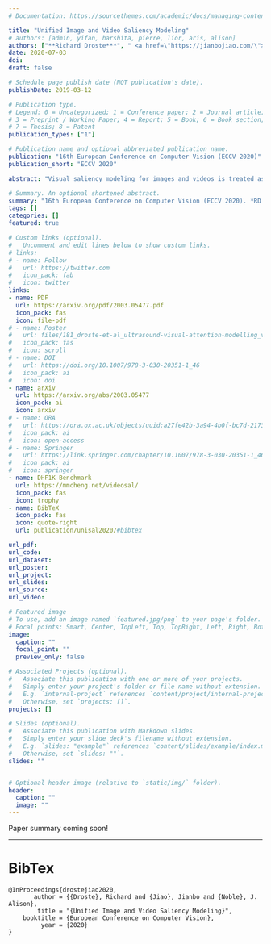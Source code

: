 ```yaml
---
# Documentation: https://sourcethemes.com/academic/docs/managing-content/

title: "Unified Image and Video Saliency Modeling"
# authors: [admin, yifan, harshita, pierre, lior, aris, alison]
authors: ["**Richard Droste***", " <a href=\"https://jianbojiao.com/\"><u>Jianbo Jiao</u></a>*", "J Alison Noble"]
date: 2020-07-03
doi:
draft: false

# Schedule page publish date (NOT publication's date).
publishDate: 2019-03-12

# Publication type.
# Legend: 0 = Uncategorized; 1 = Conference paper; 2 = Journal article;
# 3 = Preprint / Working Paper; 4 = Report; 5 = Book; 6 = Book section;
# 7 = Thesis; 8 = Patent
publication_types: ["1"]

# Publication name and optional abbreviated publication name.
publication: "16th European Conference on Computer Vision (ECCV 2020)"
publication_short: "ECCV 2020"

abstract: "Visual saliency modeling for images and videos is treated as two independent tasks in recent computer vision literature. On the one hand, image saliency modeling is a well-studied problem and progress on benchmarks like SALICON and MIT300 is slowing. For video saliency prediction on the other hand, rapid gains have been achieved on the recent DHF1K benchmark through network architectures that are optimized for this task. Here, we take a step back and ask: Can image and video saliency modeling be approached via a unified model, with mutual benefit? We find that it is crucial to model the domain shift between image and video saliency data and between different video saliency datasets for effective joint modeling. We identify different sources of domain shift and address them through four novel domain adaptation techniques - Domain-Adaptive Priors, Domain-Adaptive Fusion, Domain-Adaptive Smoothing and Bypass-RNN - in addition to an improved formulation of learned Gaussian priors. We integrate these techniques into a simple and lightweight encoder-RNN-decoder-style network, UNISAL, and train the entire network simultaneously with image and video saliency data. We evaluate our method on the video saliency datasets DHF1K, Hollywood-2 and UCF-Sports, as well as the image saliency datasets SALICON and MIT300. With one set of parameters, our method achieves state-of-the-art performance on all video saliency datasets and is on par with the state-of-the-art for image saliency prediction, despite a 5 to 20-fold reduction in model size and the fastest runtime among all competing deep models. We provide retrospective analyses and ablation studies which demonstrate the importance of the domain shift modeling. The code is available at https://github.com/rdroste/unisal."

# Summary. An optional shortened abstract.
summary: "16th European Conference on Computer Vision (ECCV 2020). *RD and JJ contributed equally to this work. <span style=\"color: #c28422; font-weight:bold\">Spotlight Presentation</span>."
tags: []
categories: []
featured: true

# Custom links (optional).
#   Uncomment and edit lines below to show custom links.
# links:
# - name: Follow
#   url: https://twitter.com
#   icon_pack: fab
#   icon: twitter
links:
- name: PDF
  url: https://arxiv.org/pdf/2003.05477.pdf
  icon_pack: fas
  icon: file-pdf
# - name: Poster
#   url: files/181_droste-et-al_ultrasound-visual-attention-modelling_v2-7.pdf
#   icon_pack: fas
#   icon: scroll
# - name: DOI
#   url: https://doi.org/10.1007/978-3-030-20351-1_46
#   icon_pack: ai
#   icon: doi
- name: arXiv
  url: https://arxiv.org/abs/2003.05477
  icon_pack: ai
  icon: arxiv
# - name: ORA
#   url: https://ora.ox.ac.uk/objects/uuid:a27fe42b-3a94-4b0f-bc7d-2173c0348b6f
#   icon_pack: ai
#   icon: open-access
# - name: Springer
#   url: https://link.springer.com/chapter/10.1007/978-3-030-20351-1_46
#   icon_pack: ai
#   icon: springer
- name: DHF1K Benchmark
  url: https://mmcheng.net/videosal/
  icon_pack: fas
  icon: trophy
- name: BibTeX
  icon_pack: fas
  icon: quote-right
  url: publication/unisal2020/#bibtex

url_pdf:
url_code:
url_dataset:
url_poster:
url_project:
url_slides:
url_source:
url_video:

# Featured image
# To use, add an image named `featured.jpg/png` to your page's folder. 
# Focal points: Smart, Center, TopLeft, Top, TopRight, Left, Right, BottomLeft, Bottom, BottomRight.
image:
  caption: ""
  focal_point: ""
  preview_only: false

# Associated Projects (optional).
#   Associate this publication with one or more of your projects.
#   Simply enter your project's folder or file name without extension.
#   E.g. `internal-project` references `content/project/internal-project/index.md`.
#   Otherwise, set `projects: []`.
projects: []

# Slides (optional).
#   Associate this publication with Markdown slides.
#   Simply enter your slide deck's filename without extension.
#   E.g. `slides: "example"` references `content/slides/example/index.md`.
#   Otherwise, set `slides: ""`.
slides: ""


# Optional header image (relative to `static/img/` folder).
header:
  caption: ""
  image: ""
---
```


Paper summary coming soon!


<!-- Richard Droste*, Yifan Cai, Harshita Sharma, Pierre Chatelain, Lior Drukker, Aris T. Papageorghiou, J. Alison Noble -->

---
# BibTex
```
@InProceedings{drostejiao2020,
       author = {{Droste}, Richard and {Jiao}, Jianbo and {Noble}, J. Alison},
        title = "{Unified Image and Video Saliency Modeling}",
    booktitle = {European Conference on Computer Vision},
         year = {2020}
}
```
